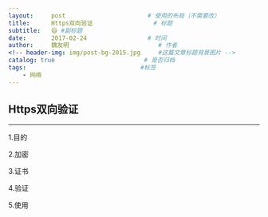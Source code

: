```yaml
---
layout:     post                       # 使用的布局（不需要改）
title:      Https双向验证                 # 标题 
subtitle:   😄 #副标题
date:       2017-02-24                 # 时间
author:     魏友明                         # 作者
<!-- header-img: img/post-bg-2015.jpg     #这篇文章标题背景图片 -->
catalog: true                         # 是否归档
tags:                                #标签
    - 网络
---
```



## Https双向验证 
***
1.目的
	

2.加密

3.证书

4.验证

5.使用

 
